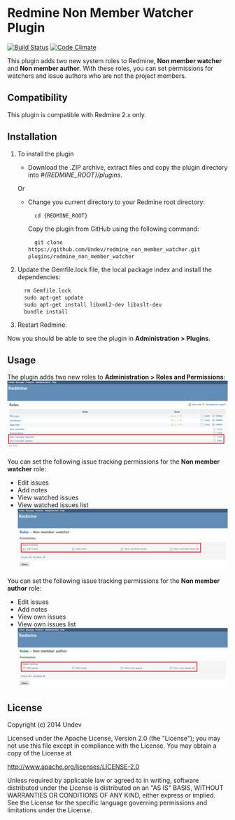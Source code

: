 # Redmine Non Member Watcher Plugin

[![Build Status](https://travis-ci.org/Undev/redmine_non_member_watcher.png)](https://travis-ci.org/Undev/redmine_non_member_watcher)
[![Code Climate](https://codeclimate.com/github/Undev/redmine_non_member_watcher.png)](https://codeclimate.com/github/Undev/redmine_non_member_watcher)

This plugin adds two new system roles to Redmine, **Non member watcher** and **Non member author**. With these roles, you can set permissions for watchers and issue authors who are not the project members. 

## Compatibility

This plugin is compatible with Redmine 2.x only.

## Installation

1. To install the plugin
    * Download the .ZIP archive, extract files and copy the plugin directory into *#{REDMINE_ROOT}/plugins*.
    
    Or

    * Change you current directory to your Redmine root directory:  

            cd {REDMINE_ROOT}
 
      Copy the plugin from GitHub using the following command:

            git clone https://github.com/Undev/redmine_non_member_watcher.git plugins/redmine_non_member_watcher

2. Update the Gemfile.lock file, the local package index and install the dependencies:  

         rm Gemfile.lock  
         sudo apt-get update  
         sudo apt-get install libxml2-dev libxslt-dev
         bundle install

3. Restart Redmine.

Now you should be able to see the plugin in **Administration > Plugins**.

## Usage

The plugin adds two new roles to **Administration > Roles and Permissions**:
![new system roles](non_member_1.PNG)

You can set the following issue tracking permissions for the **Non member watcher** role:

* Edit issues
* Add notes
* View watched issues
* View watched issues list
![non member watcher](non_member_2.PNG)

You can set the following issue tracking permissions for the **Non member author** role:

* Edit issues
* Add notes
* View own issues
* View own issues list
![non member watcher](non_member_3.PNG)

## License

Copyright (c) 2014 Undev

Licensed under the Apache License, Version 2.0 (the "License");
you may not use this file except in compliance with the License.
You may obtain a copy of the License at

http://www.apache.org/licenses/LICENSE-2.0

Unless required by applicable law or agreed to in writing, software
distributed under the License is distributed on an "AS IS" BASIS,
WITHOUT WARRANTIES OR CONDITIONS OF ANY KIND, either express or implied.
See the License for the specific language governing permissions and
limitations under the License.